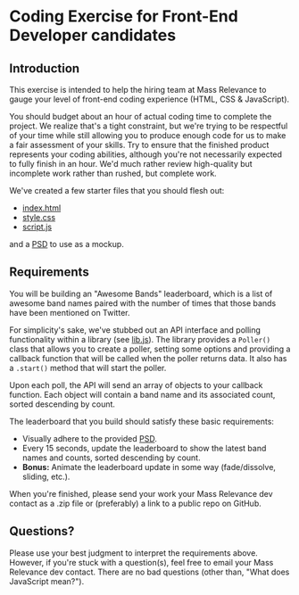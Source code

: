 # Coding Exercise for Front-End Developer candidates

## Introduction

This exercise is intended to help the hiring team at Mass Relevance to gauge your level of front-end coding experience (HTML, CSS & JavaScript).

You should budget about an hour of actual coding time to complete the project. We realize that's a tight constraint, but we're trying to be respectful of your time while still allowing you to produce enough code for us to make a fair assessment of your skills. Try to ensure that the finished product represents your coding abilities, although you're not necessarily expected to fully finish in an hour. We'd much rather review high-quality but incomplete work rather than rushed, but complete work.

We've created a few starter files that you should flesh out:

* [index.html](index.html)
* [style.css](css/style.css)
* [script.js](js/script.js)

and a [PSD](AwesomeBands.psd) to use as a mockup.

## Requirements

You will be building an "Awesome Bands" leaderboard, which is a list of awesome band names paired with the number of times that those bands have been mentioned on Twitter.

For simplicity's sake, we've stubbed out an API interface and polling functionality within a library (see [lib.js](js/lib.js)). The library provides a `Poller()` class that allows you to create a poller, setting some options and providing a callback function that will be called when the poller returns data. It also has a `.start()` method that will start the poller.

Upon each poll, the API will send an array of objects to your callback function. Each object will contain a band name and its associated count, sorted descending by count.

The leaderboard that you build should satisfy these basic requirements:

* Visually adhere to the provided [PSD](AwesomeBands.psd).
* Every 15 seconds, update the leaderboard to show the latest band names and counts, sorted descending by count.
* **Bonus:** Animate the leaderboard update in some way (fade/dissolve, sliding, etc.).

When you're finished, please send your work your Mass Relevance dev contact as a .zip file or (preferably) a link to a public repo on GitHub.

## Questions?

Please use your best judgment to interpret the requirements above. However, if you're stuck with a question(s), feel free to email your Mass Relevance dev contact. There are no bad questions (other than, "What does JavaScript mean?").